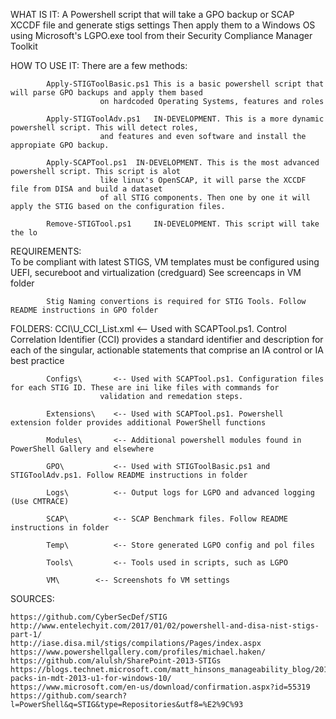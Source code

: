  WHAT IS IT: 	A Powershell script that will take a GPO backup or SCAP XCCDF file and generate stigs settings
		Then apply them to a Windows OS using Microsoft's LGPO.exe tool from their Security Compliance Manager Toolkit

HOW TO USE IT:	There are a few methods:

			Apply-STIGToolBasic.ps1	This is a basic powershell script that will parse GPO backups and apply them based
						on hardcoded Operating Systems, features and roles

			Apply-STIGToolAdv.ps1	IN-DEVELOPMENT. This is a more dynamic powershell script. This will detect roles, 
						and features and even software and install the appropiate GPO backup.

			Apply-SCAPTool.ps1	IN-DEVELOPMENT. This is the most advanced powershell script. This script is alot 
						like linux's OpenSCAP, it will parse the XCCDF file from DISA and build a dataset
						of all STIG components. Then one by one it will apply the STIG based on the configuration files.

			Remove-STIGTool.ps1 	IN-DEVELOPMENT. This script will take the lo
						 
REQUIREMENTS:		
			To be compliant with latest STIGS, VM templates must be configured using UEFI, secureboot and virtualization (credguard)
			See screencaps in VM folder

			Stig Naming convertions is required for STIG Tools. Follow README instructions in GPO folder		

FOLDERS:
			CCI\U_CCI_List.xml <-- Used with SCAPTool.ps1. Control Correlation Identifier (CCI) provides a standard identifier and 
						description for each of the singular, actionable statements that comprise an IA control or IA best practice
			
			Configs\	   <-- Used with SCAPTool.ps1. Configuration files for each STIG ID. These are ini like files with commands for
						validation and remedation steps.
			
			Extensions\	   <-- Used with SCAPTool.ps1. Powershell extension folder provides additional PowerShell functions

			Modules\	   <-- Additional powershell modules found in PowerShell Gallery and elsewhere

			GPO\		   <-- Used with STIGToolBasic.ps1 and STIGToolAdv.ps1. Follow README instructions in folder
 
			Logs\		   <-- Output logs for LGPO and advanced logging (Use CMTRACE)

			SCAP\		   <-- SCAP Benchmark files. Follow README instructions in folder

			Temp\		   <-- Store generated LGPO config and pol files

			Tools\		   <-- Tools used in scripts, such as LGPO 

			VM\		   <-- Screenshots fo VM settings

SOURCES:		

	https://github.com/CyberSecDef/STIG
	http://www.entelechyit.com/2017/01/02/powershell-and-disa-nist-stigs-part-1/
	http://iase.disa.mil/stigs/compilations/Pages/index.aspx
	https://www.powershellgallery.com/profiles/michael.haken/
	https://github.com/alulsh/SharePoint-2013-STIGs
	https://blogs.technet.microsoft.com/matt_hinsons_manageability_blog/2016/01/29/gpo-packs-in-mdt-2013-u1-for-windows-10/
	https://www.microsoft.com/en-us/download/confirmation.aspx?id=55319
	https://github.com/search?l=PowerShell&q=STIG&type=Repositories&utf8=%E2%9C%93

